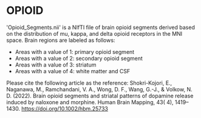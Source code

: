 # OPIOID

'Opioid_Segments.nii' is a NIfTI file of brain opioid segments derived based on the distribution of mu, kappa, and delta opioid receptors in the MNI space. Brain regions are labeled as follows:

- Areas with a value of 1: primary opioid segment
- Areas with a value of 2: secondary opioid segment
- Areas with a value of 3: striatum
- Areas with a value of 4: white matter and CSF

Please cite the following article as the reference: Shokri-Kojori, E., Naganawa, M., Ramchandani, V. A., Wong, D. F., Wang, G.-J., & Volkow, N. D. (2022). Brain opioid segments and striatal patterns of dopamine release induced by naloxone and morphine. Human Brain Mapping, 43( 4), 1419– 1430. https://doi.org/10.1002/hbm.25733
